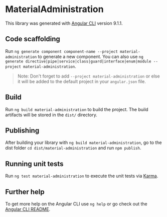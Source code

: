 # MaterialAdministration

This library was generated with [Angular CLI](https://github.com/angular/angular-cli) version 9.1.1.

## Code scaffolding

Run `ng generate component component-name --project material-administration` to generate a new component. You can also use `ng generate directive|pipe|service|class|guard|interface|enum|module --project material-administration`.
> Note: Don't forget to add `--project material-administration` or else it will be added to the default project in your `angular.json` file. 

## Build

Run `ng build material-administration` to build the project. The build artifacts will be stored in the `dist/` directory.

## Publishing

After building your library with `ng build material-administration`, go to the dist folder `cd dist/material-administration` and run `npm publish`.

## Running unit tests

Run `ng test material-administration` to execute the unit tests via [Karma](https://karma-runner.github.io).

## Further help

To get more help on the Angular CLI use `ng help` or go check out the [Angular CLI README](https://github.com/angular/angular-cli/blob/master/README.md).
